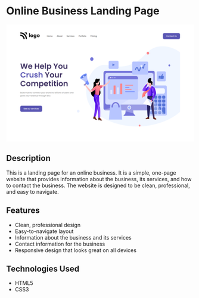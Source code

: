 # Online Business Landing Page

![screenshot](https://github.com/Zeeshank261/PW-Assignment_2/blob/51f8f178120b09bfdc85f7acfd6d9f72baa3c10e/Outputs/Screenshot%202024-07-24%20173151.png)

## Description
This is a landing page for an online business. It is a simple, one-page website that provides information about the business, its services, and how to contact the business. The website is designed to be clean, professional, and easy to navigate.

## Features
- Clean, professional design
- Easy-to-navigate layout
- Information about the business and its services
- Contact information for the business
- Responsive design that looks great on all devices

## Technologies Used
- HTML5
- CSS3

